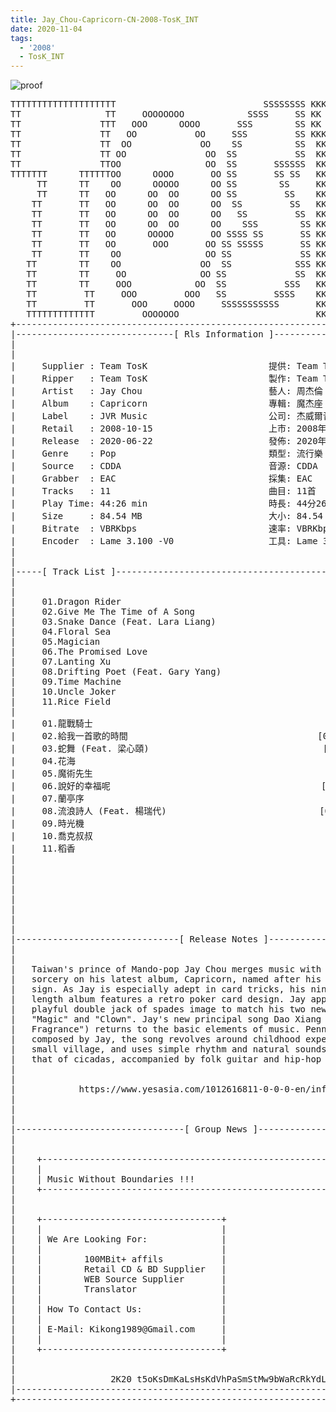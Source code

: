 ```yaml
---
title: Jay_Chou-Capricorn-CN-2008-TosK_INT
date: 2020-11-04
tags: 
  - '2008'
  - TosK_INT
---
```


![proof](https://goindex.65style.workers.dev/3:/Music/Jay_Chou-Capricorn-CN-2008-TosK_INT/00-jay_chou-capricorn-cn-2008-proof-tosk.jpg)

<retrotxt v-slot>
<pre class="has-text-plain text-1x font-ibm_vga_8x16">TTTTTTTTTTTTTTTTTTTT                            SSSSSSSS KKKKKKKK  KKKKKKKKKKKKKK
TT                TT     OOOOOOOO            SSSS     SS KK   KKK  KKKK        KK
TT               TTT   OOO      OOOO       SSS        SS KK    KKK  KKK        KK
TT               TT   OO           OO     SSS         SS KKK      KKKK        KK
TT               TT  OO             OO    SS          SS  KK       KK        KK
TT               TT OO               OO  SS           SS  KK                KK
TT               TTOO                OO  SS       SSSSSS  KK                KK
TTTTTTT      TTTTTTOO      OOOO       OO SS       SS SS   KK               KK
     TT      TT    OO      OOOOO      OO SS        SS     KK              KK
     TT      TT   OO      OO  OO      OO SS         SS    KK              KK
    TT       TT   OO      OO  OO      OO  SS         SS   KK               KK
    TT       TT   OO      OO  OO      OO   SS         SS  KK                KK
    TT       TT   OO      OO  OO      OO    SSS        SS KK                 KK
    TT       TT   OO      OOOOO       OO SSSS SS       SS KK                  KK
    TT       TT   OO       OOO       OO SS SSSSS       SS KK                   KK
    TT       TT    OO                OO SS             SS KK       KK           KK
   TT        TT    OO               OO  SS            SSS KK      KKKK         KK
   TT        TT     OO              OO SS             SS  KK      KK KK       KK
   TT        TT     OOO            OO  SS           SSS   KK      KK  KK    KKK
   TT         TT     OOO         OOO   SS         SSSS    KK       KK  KK  KKK
   TT         TT       OOO     OOOO     SSSSSSSSSSS       KK KKKKKKKK  KK KKK
   TTTTTTTTTTTTT         OOOOOOO                          KKKK          KKKK
+------------------------------------------------------------------------------+
|------------------------------[ Rls Information ]-----------------------------|
|                                                                              |
|                                                                              |
|     Supplier : Team TosK                       提供: Team TosK               |
|     Ripper   : Team TosK                       製作: Team TosK               |
|     Artist   : Jay Chou                        藝人: 周杰倫                  |
|     Album    : Capricorn                       專輯: 魔杰座                  |
|     Label    : JVR Music                       公司: 杰威爾音樂              |
|     Retail   : 2008-10-15                      上市: 2008年10月15日          |
|     Release  : 2020-06-22                      發佈: 2020年06月22日          |
|     Genre    : Pop                             類型: 流行樂                  |
|     Source   : CDDA                            音源: CDDA                    |
|     Grabber  : EAC                             採集: EAC                     |
|     Tracks   : 11                              曲目: 11首                    |
|     Play Time: 44:26 min                       時長: 44分26秒                |
|     Size     : 84.54 MB                        大小: 84.54 MB                |
|     Bitrate  : VBRKbps                         速率: VBRKbps                 |
|     Encoder  : Lame 3.100 -V0                  工具: Lame 3.100 -V0          |
|                                                                              |
|                                                                              |
|-----[ Track List ]-----------------------------------------------------------|
|                                                                              |
|                                                                              |
|     01.Dragon Rider                                        [04:31]           |
|     02.Give Me The Time of A Song                          [04:14]           |
|     03.Snake Dance (Feat. Lara Liang)                      [02:55]           |
|     04.Floral Sea                                          [04:25]           |
|     05.Magician                                            [03:48]           |
|     06.The Promised Love                                   [04:17]           |
|     07.Lanting Xu                                          [04:14]           |
|     08.Drifting Poet (Feat. Gary Yang)                     [02:49]           |
|     09.Time Machine                                        [05:12]           |
|     10.Uncle Joker                                         [04:17]           |
|     11.Rice Field                                          [03:44]           |
|                                                            -------           |
|     01.龍戰騎士                                            [04:31]           |
|     02.給我一首歌的時間                                    [04:14]           |
|     03.蛇舞 (Feat. 梁心頤)                                 [02:55]           |
|     04.花海                                                [04:25]           |
|     05.魔術先生                                            [03:48]           |
|     06.說好的幸福呢                                        [04:17]           |
|     07.蘭亭序                                              [04:14]           |
|     08.流浪詩人 (Feat. 楊瑞代)                             [02:49]           |
|     09.時光機                                              [05:12]           |
|     10.喬克叔叔                                            [04:17]           |
|     11.稻香                                                [03:44]           |
|                                                            -------           |
|                                                             44:26 min        |
|                                                             84.54 MB         |
|                                                                              |
|                                                                              |
|                                                                              |
|                                                                              |
|                                                                              |
|-------------------------------[ Release Notes ]------------------------------|
|                                                                              |
|                                                                              |
|   Taiwan's prince of Mando-pop Jay Chou merges music with the art of         |
|   sorcery on his latest album, Capricorn, named after his own Zodiac         |
|   sign. As Jay is especially adept in card tricks, his ninth full-           |
|   length album features a retro poker card design. Jay appears in a          |
|   playful double jack of spades image to match his two new songs             |
|   "Magic" and "Clown". Jay's new principal song Dao Xiang ("Rice             |
|   Fragrance") returns to the basic elements of music. Penned and             |
|   composed by Jay, the song revolves around childhood experiences in a       |
|   small village, and uses simple rhythm and natural sounds, including        |
|   that of cicadas, accompanied by folk guitar and hip-hop beats.             |
|                                                                              |
|                                                                              |
|            https://www.yesasia.com/1012616811-0-0-0-en/info.html             |
|                                                                              |
|                                                                              |
|                                                                              |
|--------------------------------[ Group News ]--------------------------------|
|                                                                              |
|                                                                              |
|    +--------------------------------------------------------------------+    |
|    |                                                                    |    |
|    | Music Without Boundaries !!!                                       |    |
|    +--------------------------------------------------------------------+    |
|                                                                              |
|                                                                              |
|    +----------------------------------+                                      |
|    |                                  |                                      |
|    | We Are Looking For:              |                                      |
|    |                                  |                                      |
|    |        100MBit+ affils           |                                      |
|    |        Retail CD &amp; BD Supplier   |                                      |
|    |        WEB Source Supplier       |                                      |
|    |        Translator                |                                      |
|    |                                  |                                      |
|    | How To Contact Us:               |                                      |
|    |                                  |                                      |
|    | E-Mail: Kikong1989@Gmail.com     |                                      |
|    |                                  |                    RlS No. 1837      |
|    +----------------------------------+                                      |
|                                                                              |
|                                                                              |
|                  2K20 t5oKsDmKaLsHsKdVhPaSmStMw9bWaRcRkYdL                   |
|------------------------------------------------------------------------------|
+------------------------------------------------------------------------------+
<span class="dos-cursor">_</span></pre>
</retrotxt>



<a-player 
    :options="{
        audio: [
          {
            name: '龍戰騎士',
            artist: '周杰倫',
            url: 'https://goindex.65style.workers.dev/3:/Music/Jay_Chou-Capricorn-CN-2008-TosK_INT/01-jay_chou-dragon_rider-tosk.mp3',
            cover: 'https://goindex.65style.workers.dev/3:/Music/Jay_Chou-Capricorn-CN-2008-TosK_INT/00-jay_chou-capricorn-cn-2008-proof-tosk.jpg',
            theme: '#ebd0c2'
          },
        ]
    }"
/>

<download url="https://mirrorace.org/m/53N2V"/>

